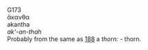 <body>
  <p>G173<br>  ἄκανθα  <br> akantha  <br><i>ak‘-an-thah </i><br>Probably from the same as <a href="g0188.htm">188</a>  a <i>thorn:</i> - thorn.<br></p>
 </body>